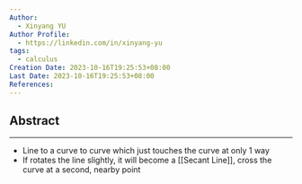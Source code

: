 ```yaml
---
Author:
  - Xinyang YU
Author Profile:
  - https://linkedin.com/in/xinyang-yu
tags:
  - calculus
Creation Date: 2023-10-16T19:25:53+08:00
Last Date: 2023-10-16T19:25:53+08:00
References:
---
```

## Abstract
---
- Line to a curve to curve which just touches the curve at only 1 way
- If rotates the line slightly, it will become a [[Secant Line]], cross the curve at a second, nearby point